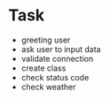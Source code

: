 # Task
- greeting user
- ask user to input data
- validate connection
- create class
- check status code
- check weather